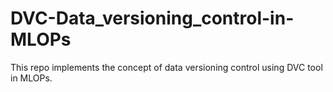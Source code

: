 # DVC-Data_versioning_control-in-MLOPs
This repo implements the concept of data versioning control using DVC tool in MLOPs.
